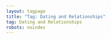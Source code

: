 ```yaml
---
layout: tagpage
title: "Tag: Dating and Relationships"
tag: Dating and Relationships
robots: noindex
---
```

